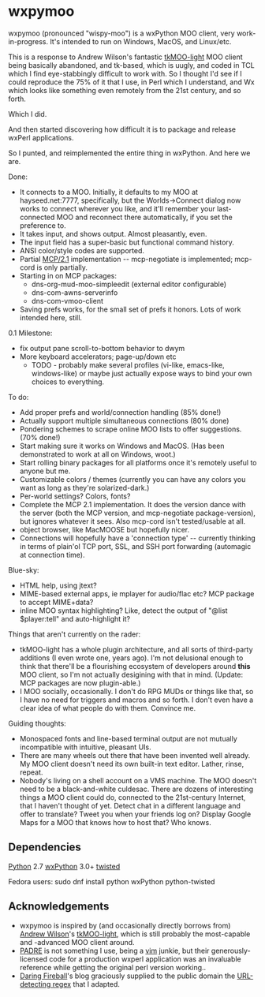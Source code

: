 wxpymoo
=======

wxpymoo (pronounced "wispy-moo") is a wxPython MOO client, very work-in-progress.  It's intended to run on Windows, MacOS, and Linux/etc.

This is a response to Andrew Wilson's fantastic [tkMOO-light](http://www.awns.com/tkMOO-light) MOO client being basically abandoned, and tk-based, which is uugly, and coded in TCL which I find eye-stabbingly difficult to work with.  So I thought I'd see if I could reproduce the 75% of it that I use, in Perl which I understand, and Wx which looks like something even remotely from the 21st century, and so forth.

Which I did.

And then started discovering how difficult it is to package and release wxPerl applications.

So I punted, and reimplemented the entire thing in wxPython.  And here we are.

Done:
* It connects to a MOO.  Initially, it defaults to my MOO at hayseed.net:7777, specifically, but the Worlds->Connect dialog now works to connect wherever you like, and it'll remember your last-connected MOO and reconnect there automatically, if you set the preference to.
* It takes input, and shows output.  Almost pleasantly, even.
* The input field has a super-basic but functional command history.
* ANSI color/style codes are supported.
* Partial [MCP/2.1](http://www.moo.mud.org/mcp/mcp2.html) implementation -- mcp-negotiate is implemented;  mcp-cord is only partially.
* Starting in on MCP packages:
    * dns-org-mud-moo-simpleedit (external editor configurable)
    * dns-com-awns-serverinfo
    * dns-com-vmoo-client
* Saving prefs works, for the small set of prefs it honors.  Lots of work intended here, still.

0.1 Milestone:
* fix output pane scroll-to-bottom behavior to dwym
* More keyboard accelerators;  page-up/down etc
    * TODO - probably make several profiles (vi-like, emacs-like, windows-like) or maybe just actually expose ways to bind your own choices to everything.


To do:
* Add proper prefs and world/connection handling (85% done!)
* Actually support multiple simultaneous connections (80% done)
* Pondering schemes to scrape online MOO lists to offer suggestions. (70% done!)
* Start making sure it works on Windows and MacOS.  (Has been demonstrated to work at all on Windows, woot.)
* Start rolling binary packages for all platforms once it's remotely useful to anyone but me.
* Customizable colors / themes (currently you can have any colors you want as long as they're solarized-dark.)
* Per-world settings?  Colors, fonts?
* Complete the MCP 2.1 implementation.  It does the version dance with the server (both the MCP version, and mcp-negotiate package-version), but ignores whatever it sees.  Also mcp-cord isn't tested/usable at all.
* object browser, like MacMOOSE but hopefully nicer.
* Connections will hopefully have a 'connection type' -- currently thinking in terms of plain'ol TCP port, SSL, and SSH port forwarding (automagic at connection time).

Blue-sky:
* HTML help, using jtext?
* MIME-based external apps, ie mplayer for audio/flac etc?  MCP package to accept MIME+data?
* inline MOO syntax highlighting?  Like, detect the output of "@list $player:tell" and auto-highlight it?

Things that aren't currently on the rader:
* tkMOO-light has a whole plugin architecture, and all sorts of third-party additions (I even wrote one, years ago).  I'm not delusional enough to think that there'll be a flourishing ecosystem of developers around **this** MOO client, so I'm not actually desigining with that in mind.  (Update:  MCP packages are now plugin-able.)
* I MOO socially, occasionally.  I don't do RPG MUDs or things like that, so I have no need for triggers and macros and so forth.  I don't even have a clear idea of what people do with them.  Convince me.

Guiding thoughts:
* Monospaced fonts and line-based terminal output are not mutually incompatible with intuitive, pleasant UIs.
* There are many wheels out there that have been invented well already.  My MOO client doesn't need its own built-in text editor.  Lather, rinse, repeat.
* Nobody's living on a shell account on a VMS machine.  The MOO doesn't need to be a black-and-white culdesac.  There are dozens of interesting things a MOO client could do, connected to the 21st-century Internet, that I haven't thought of yet.  Detect chat in a different language and offer to translate?  Tweet you when your friends log on?  Display Google Maps for a MOO that knows how to host that?  Who knows.

Dependencies
------------

[Python](http://www.python.org) 2.7
[wxPython](http://www.wxpython.org) 3.0+
[twisted](https://twistedmatrix.com/trac/)

Fedora users:
    sudo dnf install python wxPython python-twisted


Acknowledgements
----------------

* wxpymoo is inspired by (and occasionally directly borrows from) [Andrew Wilson](http://www.awns.com)'s [tkMOO-light](http://www.awns.com/tkMOO-light), which is still probably the most-capable and -advanced MOO client around.
* [PADRE](http://padre.perlide.org) is not something I use, being a [vim](http://www.vim.org) junkie, but their generously-licensed code for a production wxperl application was an invaluable reference while getting the original perl version working..
* [Daring Fireball](http://www.daringfireball.net)'s blog graciously supplied to the public domain the [URL-detecting regex](http://daringfireball.net/2010/07/improved_regex_for_matching_urls) that I adapted.

